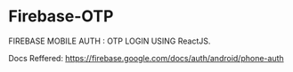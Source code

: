 # Firebase-OTP

FIREBASE MOBILE AUTH : OTP LOGIN USING ReactJS.

Docs Reffered: https://firebase.google.com/docs/auth/android/phone-auth
